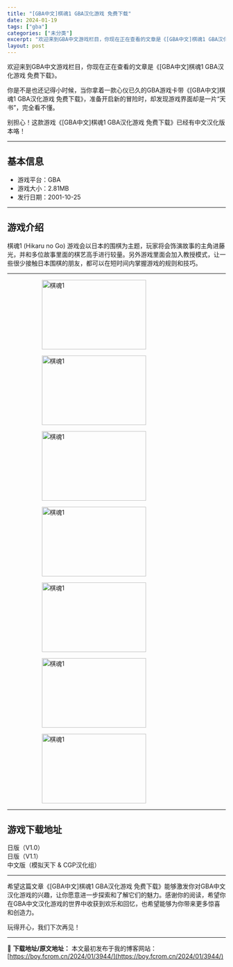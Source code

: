 ```yaml
---
title: "[GBA中文]棋魂1 GBA汉化游戏 免费下载"
date: 2024-01-19
tags: ["gba"]
categories: ["未分类"]
excerpt: "欢迎来到GBA中文游戏栏目，你现在正在查看的文章是《[GBA中文]棋魂1 GBA汉化游戏 免费下载》。 你是不是也还记得小时候，当你拿着一款心仪已久的GBA游戏卡带《[GBA中文]棋魂1 GBA汉化游戏 免费下载》，准备开启新的冒险时，却发现游戏界面却是一片“天书”，完全看不懂。 别担心！这款游戏《&hellip;"
layout: post
---
```


欢迎来到GBA中文游戏栏目，你现在正在查看的文章是《[GBA中文]棋魂1 GBA汉化游戏 免费下载》。

你是不是也还记得小时候，当你拿着一款心仪已久的GBA游戏卡带《[GBA中文]棋魂1 GBA汉化游戏 免费下载》，准备开启新的冒险时，却发现游戏界面却是一片“天书”，完全看不懂。

别担心！这款游戏《[GBA中文]棋魂1 GBA汉化游戏 免费下载》已经有中文汉化版本咯！ <hr><h2>&#22522;&#26412;&#20449;&#24687;</h2> <ul><li>&#28216;&#25103;&#24179;&#21488;&#65306;GBA</li> <li>&#28216;&#25103;&#22823;&#23567;&#65306;2.81MB</li> <li>&#21457;&#34892;&#26085;&#26399;&#65306;2001-10-25</li> </ul><hr><h2>&#28216;&#25103;&#20171;&#32461;</h2> <p>&#26827;&#39746;1 (Hikaru no Go) &#28216;&#25103;&#20250;&#20197;&#26085;&#26412;&#30340;&#22260;&#26827;&#20026;&#20027;&#39064;&#65292;&#29609;&#23478;&#23558;&#20250;&#39280;&#28436;&#25925;&#20107;&#30340;&#20027;&#35282;&#36827;&#34276;&#20809;&#65292;&#24182;&#21644;&#22810;&#20301;&#25925;&#20107;&#37324;&#38754;&#30340;&#26827;&#33402;&#39640;&#25163;&#36827;&#34892;&#36739;&#37327;&#12290;&#21478;&#22806;&#28216;&#25103;&#37324;&#38754;&#20250;&#21152;&#20837;&#25945;&#25480;&#27169;&#24335;&#65292;&#35753;&#19968;&#20123;&#24456;&#23569;&#25509;&#35302;&#26085;&#26412;&#22260;&#26827;&#30340;&#26379;&#21451;&#65292;&#37117;&#21487;&#20197;&#22312;&#30701;&#26102;&#38388;&#20869;&#25484;&#25569;&#28216;&#25103;&#30340;&#35268;&#21017;&#21644;&#25216;&#24039;&#12290;</p> <hr><figure><figure><img loading="lazy" decoding="async" width="240" height="160" data-id="42405" src="https://boy.fcrom.cn/wp-content/uploads/2024/01/20240118_65a8e0e1de026.png" title="&#26827;&#39746;1-1" alt="棋魂1"></figure><figure><img loading="lazy" decoding="async" width="240" height="160" data-id="42406" src="https://boy.fcrom.cn/wp-content/uploads/2024/01/20240118_65a8e0e2171db.png" title="&#26827;&#39746;1-2" alt="棋魂1"></figure><figure><img loading="lazy" decoding="async" width="240" height="160" data-id="42407" src="https://boy.fcrom.cn/wp-content/uploads/2024/01/20240118_65a8e0e235723.png" title="&#26827;&#39746;1-3" alt="棋魂1"></figure><figure><img loading="lazy" decoding="async" width="240" height="160" data-id="42408" src="https://boy.fcrom.cn/wp-content/uploads/2024/01/20240118_65a8e0e25a025.png" title="&#26827;&#39746;1-4" alt="棋魂1"></figure><figure><img loading="lazy" decoding="async" width="240" height="160" data-id="42409" src="https://boy.fcrom.cn/wp-content/uploads/2024/01/20240118_65a8e0e2788c8.png" title="&#26827;&#39746;1-5" alt="棋魂1"></figure><figure><img loading="lazy" decoding="async" width="240" height="160" data-id="42410" src="https://boy.fcrom.cn/wp-content/uploads/2024/01/20240118_65a8e0e29524d.png" title="&#26827;&#39746;1" alt="棋魂1"></figure><figure><img loading="lazy" decoding="async" width="240" height="160" data-id="42411" src="https://boy.fcrom.cn/wp-content/uploads/2024/01/20240118_65a8e0e2b850e.png" title="&#26827;&#39746;1" alt="棋魂1"></figure></figure><hr><h2>&#28216;&#25103;&#19979;&#36733;&#22320;&#22336;</h2> <div><div> <div> <span></span><span>&#26085;&#29256;&#65288;V1.0&#65289;</span></div> <div> <span></span><span>&#26085;&#29256;&#65288;V1.1&#65289;</span></div> <div> <span></span><span>&#20013;&#25991;&#29256;&#65288;&#27169;&#25311;&#22825;&#19979; &amp; CGP&#27721;&#21270;&#32452;&#65289;</span></div> </div></div> <hr>
希望这篇文章《[GBA中文]棋魂1 GBA汉化游戏 免费下载》能够激发你对GBA中文汉化游戏的兴趣，让你愿意进一步探索和了解它们的魅力。感谢你的阅读，希望你在GBA中文汉化游戏的世界中收获到欢乐和回忆，也希望能够为你带来更多惊喜和创造力。

玩得开心，我们下次再见！

---
📖 **下载地址/原文地址：** 本文最初发布于我的博客网站：[https://boy.fcrom.cn/2024/01/3944/](https://boy.fcrom.cn/2024/01/3944/)
